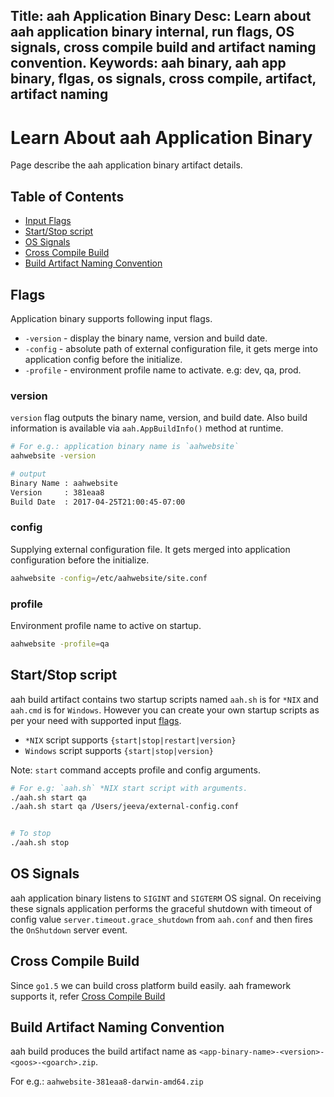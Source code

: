 Title: aah Application Binary
Desc: Learn about aah application binary internal, run flags, OS signals, cross compile build and artifact naming convention.
Keywords: aah binary, aah app binary, flgas, os signals, cross compile, artifact, artifact naming
---
# Learn About aah Application Binary

Page describe the aah application binary artifact details.

## Table of Contents

  * [Input Flags](#flags)
  * [Start/Stop script](#start-stop-script)
  * [OS Signals](#os-signals)
  * [Cross Compile Build](#cross-compile-build)
  * [Build Artifact Naming Convention](#build-artifact-naming-convention)

## Flags

Application binary supports following input flags.

  * `-version` - display the binary name, version and build date.
  * `-config` - absolute path of external configuration file, it gets merge into application config before the initialize.
  * `-profile` - environment profile name to activate. e.g: dev, qa, prod.

### version

`version` flag outputs the binary name, version, and build date. Also build information is available via `aah.AppBuildInfo()` method at runtime.

```bash
# For e.g.: application binary name is `aahwebsite`
aahwebsite -version

# output
Binary Name : aahwebsite
Version     : 381eaa8
Build Date  : 2017-04-25T21:00:45-07:00
```

### config

Supplying external configuration file. It gets merged into application configuration before the initialize.

```bash
aahwebsite -config=/etc/aahwebsite/site.conf
```

### profile

Environment profile name to active on startup.

```bash
aahwebsite -profile=qa
```

## Start/Stop script

aah build artifact contains two startup scripts named `aah.sh` is for `*NIX` and `aah.cmd` is for `Windows`. However you can create your own startup scripts as per your need with supported input [flags](#flags).

  * `*NIX` script supports `{start|stop|restart|version}`
  * `Windows` script supports `{start|stop|version}`

Note: `start` command accepts profile and config arguments.

```bash
# For e.g: `aah.sh` *NIX start script with arguments.
./aah.sh start qa
./aah.sh start qa /Users/jeeva/external-config.conf


# To stop
./aah.sh stop
```

## OS Signals

aah application binary listens to `SIGINT` and `SIGTERM` OS signal. On receiving these signals application performs the graceful shutdown with timeout of config value `server.timeout.grace_shutdown` from `aah.conf` and then fires the `OnShutdown` server event.

## Cross Compile Build

Since `go1.5` we can build cross platform build easily. aah framework supports it, refer [Cross Compile Build](aah-cli-tool.html#cross-compile-build)

## Build Artifact Naming Convention

aah build produces the build artifact name as `<app-binary-name>-<version>-<goos>-<goarch>.zip`.

For e.g.: `aahwebsite-381eaa8-darwin-amd64.zip`
